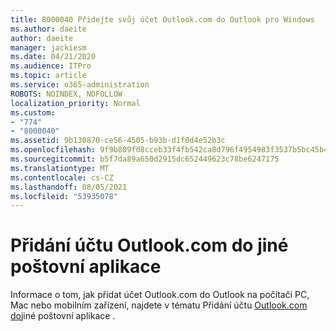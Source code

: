 ```yaml
---
title: 8000040 Přidejte svůj účet Outlook.com do Outlook pro Windows
ms.author: daeite
author: daeite
manager: jackiesm
ms.date: 04/21/2020
ms.audience: ITPro
ms.topic: article
ms.service: o365-administration
ROBOTS: NOINDEX, NOFOLLOW
localization_priority: Normal
ms.custom:
- "774"
- "8000040"
ms.assetid: 9b130870-ce56-4505-b93b-d1f0d4e52b3c
ms.openlocfilehash: 9f9b809fd8cceb33f4fb542ca8d796f4954983f3537b5bc45b47a68b96f999b6
ms.sourcegitcommit: b5f7da89a650d2915dc652449623c78be6247175
ms.translationtype: MT
ms.contentlocale: cs-CZ
ms.lasthandoff: 08/05/2021
ms.locfileid: "53935078"
---
```

# <a name="add-your-outlookcom-account-to-another-mail-app"></a>Přidání účtu Outlook.com do jiné poštovní aplikace

Informace o tom, jak přidat účet Outlook.com do Outlook na počítači PC, Mac nebo mobilním zařízení, najdete v tématu Přidání účtu [Outlook.com do](https://support.office.com/article/73f3b178-0009-41ae-aab1-87b80fa94970?wt.mc_id=Office_Outlook_com_Alchemy)jiné poštovní aplikace .
  